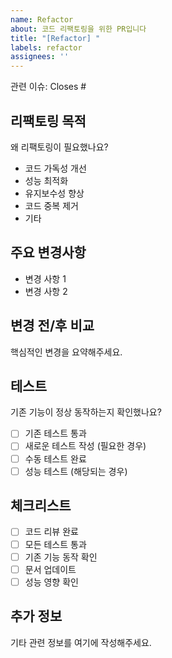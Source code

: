```yaml
---
name: Refactor
about: 코드 리팩토링을 위한 PR입니다
title: "[Refactor] "
labels: refactor
assignees: ''
---
```


관련 이슈: Closes #

## 리팩토링 목적

왜 리팩토링이 필요했나요?

- 코드 가독성 개선
- 성능 최적화
- 유지보수성 향상
- 코드 중복 제거
- 기타

## 주요 변경사항

- 변경 사항 1
- 변경 사항 2

## 변경 전/후 비교

핵심적인 변경을 요약해주세요.

## 테스트

기존 기능이 정상 동작하는지 확인했나요?

- [ ] 기존 테스트 통과
- [ ] 새로운 테스트 작성 (필요한 경우)
- [ ] 수동 테스트 완료
- [ ] 성능 테스트 (해당되는 경우)

## 체크리스트

- [ ] 코드 리뷰 완료
- [ ] 모든 테스트 통과
- [ ] 기존 기능 동작 확인
- [ ] 문서 업데이트
- [ ] 성능 영향 확인

## 추가 정보

기타 관련 정보를 여기에 작성해주세요.
